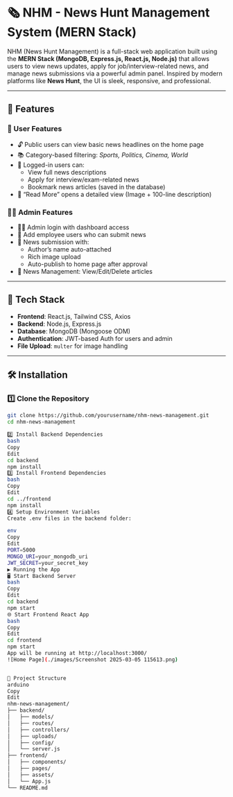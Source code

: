# 🗞️ NHM - News Hunt Management System (MERN Stack)

NHM (News Hunt Management) is a full-stack web application built using the **MERN Stack (MongoDB, Express.js, React.js, Node.js)** that allows users to view news updates, apply for job/interview-related news, and manage news submissions via a powerful admin panel. Inspired by modern platforms like **News Hunt**, the UI is sleek, responsive, and professional.

---

## 🚀 Features

### 👤 User Features
- 🔓 Public users can view basic news headlines on the home page
- 📚 Category-based filtering: *Sports, Politics, Cinema, World*
- 🔐 Logged-in users can:
  - View full news descriptions
  - Apply for interview/exam-related news
  - Bookmark news articles (saved in the database)
- 📰 “Read More” opens a detailed view (Image + 100-line description)

### 🧑‍💼 Admin Features
- 👨‍💻 Admin login with dashboard access
- 👥 Add employee users who can submit news
- 📝 News submission with:
  - Author’s name auto-attached
  - Rich image upload
  - Auto-publish to home page after approval
- 📂 News Management: View/Edit/Delete articles

---

## 🧱 Tech Stack

- **Frontend**: React.js, Tailwind CSS, Axios
- **Backend**: Node.js, Express.js
- **Database**: MongoDB (Mongoose ODM)
- **Authentication**: JWT-based Auth for users and admin
- **File Upload**: `multer` for image handling

---

## 🛠️ Installation

### 1️⃣ Clone the Repository

```bash
git clone https://github.com/yourusername/nhm-news-management.git
cd nhm-news-management

2️⃣ Install Backend Dependencies
bash
Copy
Edit
cd backend
npm install
3️⃣ Install Frontend Dependencies
bash
Copy
Edit
cd ../frontend
npm install
4️⃣ Setup Environment Variables
Create .env files in the backend folder:

env
Copy
Edit
PORT=5000
MONGO_URI=your_mongodb_uri
JWT_SECRET=your_secret_key
▶️ Running the App
🖥️ Start Backend Server
bash
Copy
Edit
cd backend
npm start
🌐 Start Frontend React App
bash
Copy
Edit
cd frontend
npm start
App will be running at http://localhost:3000/
![Home Page](./images/Screenshot 2025-03-05 115613.png)


📁 Project Structure
arduino
Copy
Edit
nhm-news-management/
├── backend/
│   ├── models/
│   ├── routes/
│   ├── controllers/
│   ├── uploads/
│   ├── config/
│   └── server.js
├── frontend/
│   ├── components/
│   ├── pages/
│   ├── assets/
│   └── App.js
└── README.md

